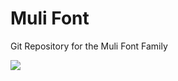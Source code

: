 Muli Font
========

Git Repository for the Muli Font Family

![](https://lh5.googleusercontent.com/-fNUSJdn3UFQ/UxISy66U8mI/AAAAAAAAI1I/J0ZaZm7b4Cs/w1716-h944-no/muli-apple-1.jpg)
